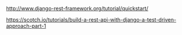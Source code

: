 

http://www.django-rest-framework.org/tutorial/quickstart/

https://scotch.io/tutorials/build-a-rest-api-with-django-a-test-driven-approach-part-1